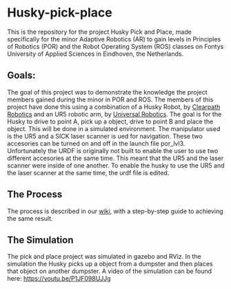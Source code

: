 # Husky-pick-place
This is the repository for the project Husky Pick and Place, made specifically for the minor Adaptive Robotics (AR) to gain levels in Principles of Robotics (POR) and the Robot Operating System (ROS) classes on Fontys University of Applied Sciences in Eindhoven, the Netherlands.

## Goals:
The goal of this project was to demonstrate the knowledge the project members gained during the minor in POR and ROS. 
The members of this project have done this using a combination of a Husky Robot, by [Clearpath Robotics](https://www.clearpathrobotics.com/husky-unmanned-ground-vehicle-robot/) and an UR5 robotic arm, by [Universal Robotics](https://www.universal-robots.com/).
The goal is for the Husky to drive to point A, pick up a object, drive to point B and place the object. This will be done in a simulated environment. The manipulator used is the UR5 and a SICK laser scanner is ued for navigation.
These two accesories can be turned on and off in the launch file por_lvl3. Unfortunately the URDF is originally not built to enable the user to use two different accesories at the same time. This meant that the UR5 and the laser scanner were inside of one another.
To enable the husky to use the UR5 and the laser scanner at the same time, the urdf file is edited.

## The Process
The process is described in our [wiki](https://github.com/peer52437/Husky-pick-place/wiki), with a step-by-step guide to achieving the same result.

## The Simulation
The pick and place project was simulated in gazebo and RViz. In the simulation the Husky picks up a object from a dumpster and then places that object on another dumpster.
A video of the simulation can be found here:
https://youtu.be/P1JF098UJJg
